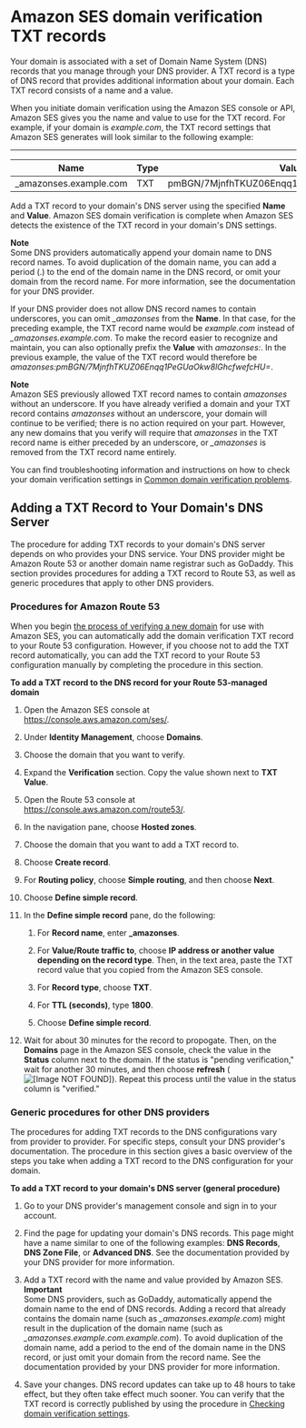 # Amazon SES domain verification TXT records<a name="dns-txt-records"></a>

Your domain is associated with a set of Domain Name System \(DNS\) records that you manage through your DNS provider\. A TXT record is a type of DNS record that provides additional information about your domain\. Each TXT record consists of a name and a value\.

When you initiate domain verification using the Amazon SES console or API, Amazon SES gives you the name and value to use for the TXT record\. For example, if your domain is *example\.com*, the TXT record settings that Amazon SES generates will look similar to the following example:


****  

| Name | Type | Value | 
| --- | --- | --- | 
|  \_amazonses\.example\.com  |  TXT  |  pmBGN/7MjnfhTKUZ06Enqq1PeGUaOkw8lGhcfwefcHU=  | 

Add a TXT record to your domain's DNS server using the specified **Name** and **Value**\. Amazon SES domain verification is complete when Amazon SES detects the existence of the TXT record in your domain's DNS settings\.

**Note**  
Some DNS providers automatically append your domain name to DNS record names\. To avoid duplication of the domain name, you can add a period \(\.\) to the end of the domain name in the DNS record, or omit your domain from the record name\. For more information, see the documentation for your DNS provider\.

If your DNS provider does not allow DNS record names to contain underscores, you can omit *\_amazonses* from the **Name**\. In that case, for the preceding example, the TXT record name would be *example\.com* instead of *\_amazonses\.example\.com*\. To make the record easier to recognize and maintain, you can also optionally prefix the **Value** with *amazonses:*\. In the previous example, the value of the TXT record would therefore be *amazonses:pmBGN/7MjnfhTKUZ06Enqq1PeGUaOkw8lGhcfwefcHU=*\.

**Note**  
Amazon SES previously allowed TXT record names to contain *amazonses* without an underscore\. If you have already verified a domain and your TXT record contains *amazonses* without an underscore, your domain will continue to be verified; there is no action required on your part\. However, any new domains that you verify will require that *amazonses* in the TXT record name is either preceded by an underscore, or *\_amazonses* is removed from the TXT record name entirely\.

You can find troubleshooting information and instructions on how to check your domain verification settings in [Common domain verification problems](troubleshoot-verification.md#troubleshoot-verification-domain)\. 

## Adding a TXT Record to Your Domain's DNS Server<a name="add-dns-txt-record"></a>

The procedure for adding TXT records to your domain's DNS server depends on who provides your DNS service\. Your DNS provider might be Amazon Route 53 or another domain name registrar such as GoDaddy\. This section provides procedures for adding a TXT record to Route 53, as well as generic procedures that apply to other DNS providers\.

### Procedures for Amazon Route 53<a name="add-dns-txt-record-route53"></a>

When you begin [the process of verifying a new domain](verify-domain-procedure.md) for use with Amazon SES, you can automatically add the domain verification TXT record to your Route 53 configuration\. However, if you choose not to add the TXT record automatically, you can add the TXT record to your Route 53 configuration manually by completing the procedure in this section\.

**To add a TXT record to the DNS record for your Route 53\-managed domain**

1. Open the Amazon SES console at [https://console\.aws\.amazon\.com/ses/](https://console.aws.amazon.com/ses/)\.

1. Under **Identity Management**, choose **Domains**\.

1. Choose the domain that you want to verify\.

1. Expand the **Verification** section\. Copy the value shown next to **TXT Value**\.

1. Open the Route 53 console at [https://console\.aws\.amazon\.com/route53/](https://console.aws.amazon.com/route53/)\.

1. In the navigation pane, choose **Hosted zones**\.

1. Choose the domain that you want to add a TXT record to\.

1. Choose **Create record**\.

1. For **Routing policy**, choose **Simple routing**, and then choose **Next**\.

1. Choose **Define simple record**\.

1. In the **Define simple record** pane, do the following:

   1. For **Record name**, enter **\_amazonses**\.

   1. For **Value/Route traffic to**, choose **IP address or another value depending on the record type**\. Then, in the text area, paste the TXT record value that you copied from the Amazon SES console\.

   1. For **Record type**, choose **TXT**\.

   1. For **TTL \(seconds\)**, type **1800**\.

   1. Choose **Define simple record**\.

1. Wait for about 30 minutes for the record to propogate\. Then, on the **Domains** page in the Amazon SES console, check the value in the **Status** column next to the domain\. If the status is "pending verification," wait for another 30 minutes, and then choose **refresh** \(![\[Image NOT FOUND\]](http://docs.aws.amazon.com/ses/latest/DeveloperGuide/images/refresh_icon.png)\)\. Repeat this process until the value in the status column is "verified\."

### Generic procedures for other DNS providers<a name="add-dns-txt-record-general"></a>

The procedures for adding TXT records to the DNS configurations vary from provider to provider\. For specific steps, consult your DNS provider's documentation\. The procedure in this section gives a basic overview of the steps you take when adding a TXT record to the DNS configuration for your domain\.

**To add a TXT record to your domain's DNS server \(general procedure\)**

1. Go to your DNS provider's management console and sign in to your account\.

1. Find the page for updating your domain's DNS records\. This page might have a name similar to one of the following examples: **DNS Records**, **DNS Zone File**, or **Advanced DNS**\. See the documentation provided by your DNS provider for more information\.

1. Add a TXT record with the name and value provided by Amazon SES\.
**Important**  
Some DNS providers, such as GoDaddy, automatically append the domain name to the end of DNS records\. Adding a record that already contains the domain name \(such as *\_amazonses\.example\.com*\) might result in the duplication of the domain name \(such as *\_amazonses\.example\.com\.example\.com*\)\. To avoid duplication of the domain name, add a period to the end of the domain name in the DNS record, or just omit your domain from the record name\. See the documentation provided by your DNS provider for more information\.

1. Save your changes\. DNS record updates can take up to 48 hours to take effect, but they often take effect much sooner\. You can verify that the TXT record is correctly published by using the procedure in [Checking domain verification settings](troubleshoot-verification.md#troubleshoot-verification-domain-dns)\.
